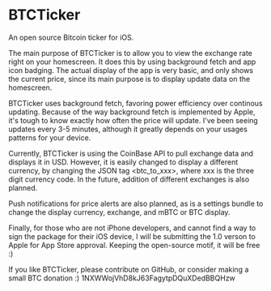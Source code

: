BTCTicker
=========

An open source Bitcoin ticker for iOS.

The main purpose of BTCTicker is to allow you to view the exchange rate right on your homescreen. It does this by using background fetch and app icon badging. The actual display of the app is very basic, and only shows the current price, since its main purpose is to display update data on the homescreen.

BTCTicker uses background fetch, favoring power efficiency over continous updating. Because of the way background fetch is implemented by Apple, it's tough to know exactly how often the price will update. I've been seeing updates every 3-5 minutes, although it greatly depends on your usages patterns for your device.

Currently, BTCTicker is using the CoinBase API to pull exchange data and displays it in USD. However, it is easily changed to display a different currency, by changing the JSON tag <btc_to_xxx>, where xxx is the three digit currency code. In the future, addition of different exchanges is also planned.

Push notifications for price alerts are also planned, as is a settings bundle to change the display currency, exchange, and mBTC or BTC display. 

Finally, for those who are not iPhone developers, and cannot find a way to sign the package for their iOS device, I will be submitting the 1.0 verson to Apple for App Store approval. Keeping the open-source motif, it will be free :)

If you like BTCTicker, please contribute on GitHub, or consider making a small BTC donation :) 
1NXWWojVhD8kJ63FagytpDQuXDedBBQHzw
